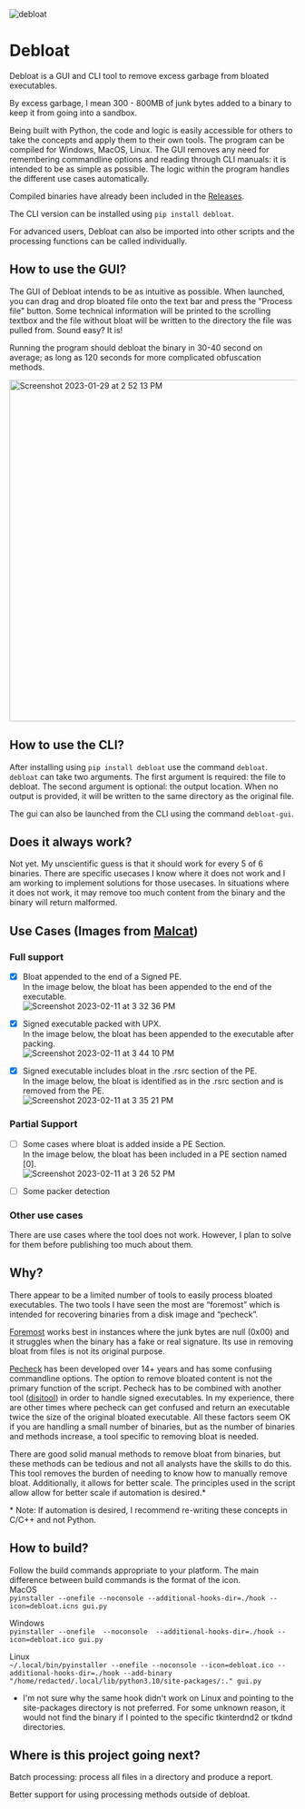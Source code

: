 ![debloat](https://user-images.githubusercontent.com/77356206/215351855-9f89c298-36b4-4234-89b5-dc3f26d1f8b0.png)

# Debloat
Debloat is a GUI and CLI tool to remove excess garbage from bloated executables.

By excess garbage, I mean 300 - 800MB of junk bytes added to a binary to keep it from going into a sandbox.

Being built with Python, the code and logic is easily accessible for others to take the concepts and apply them to their own tools. The program can be compiled for Windows, MacOS, Linux. The GUI removes any need for remembering commandline options and reading through CLI manuals: it is intended to be as simple as possible. The logic within the program handles the different use cases automatically.

Compiled binaries have already been included in the [Releases](https://github.com/Squiblydoo/debloat/releases/).

The CLI version can be installed using `pip install debloat`. 

For advanced users, Debloat can also be imported into other scripts and the processing functions can be called individually.

## How to use the GUI?
The GUI of Debloat intends to be as intuitive as possible.
When launched, you can drag and drop bloated file onto the text bar and press the "Process file" button.
Some technical information will be printed to the scrolling textbox and the file without bloat will be written to the directory the file was pulled from.
Sound easy? It is!

Running the program should debloat the binary in 30-40 second on average; as long as 120 seconds for more complicated obfuscation methods.

<img width="602" alt="Screenshot 2023-01-29 at 2 52 13 PM" src="https://user-images.githubusercontent.com/77356206/215352245-b37091ce-4d58-415c-a7ba-44a9c45bd6f1.png">

## How to use the CLI?
After installing using `pip install debloat` use the command `debloat`.<br>
`debloat` can take two arguments. The first argument is required: the file to debloat. The second argument is optional: the output location. When no output is provided, it will be written to the same directory as the original file.

The gui can also be launched from the CLI using the command `debloat-gui`.

## Does it always work?
Not yet.
My unscientific guess is that it should work for every 5 of 6 binaries. There are specific usecases I know where it does not work and I am working to implement solutions for those usecases. In situations where it does not work, it may remove too much content from the binary and the binary will return malformed.

## Use Cases (Images from [Malcat](https://malcat.fr/))
### Full support
- [x] Bloat appended to the end of a Signed PE.<br>
In the image below, the bloat has been appended to the end of the executable. <br>
![Screenshot 2023-02-11 at 3 32 36 PM](https://user-images.githubusercontent.com/77356206/218279963-00780b59-8227-47dd-a0af-41096f6ae17b.png)

- [X] Signed executable packed with UPX.<br>
In the image below, the bloat has been appended to the executable after packing. <br>
![Screenshot 2023-02-11 at 3 44 10 PM](https://user-images.githubusercontent.com/77356206/218280433-6dbcf51a-68c8-48e1-a89a-ad0b818a0afc.png)

- [X] Signed executable includes bloat in the .rsrc section of the PE.<br>
In the image below, the bloat is identified as in the .rsrc section and is removed from the PE.<br>
![Screenshot 2023-02-11 at 3 35 21 PM](https://user-images.githubusercontent.com/77356206/218280086-7cd548f8-e16b-4290-9283-a8a848de1419.png)

### Partial Support
- [ ] Some cases where bloat is added inside a PE Section.<br>
In the image below, the bloat has been included in a PE section named [0]. <br>
![Screenshot 2023-02-11 at 3 26 52 PM](https://user-images.githubusercontent.com/77356206/218279753-ed2c9102-482a-4639-aeb1-df8efc9c4e2e.png)

- [ ] Some packer detection

### Other use cases
There are use cases where the tool does not work. However, I plan to solve for them before publishing too much about them.

## Why?
There appear to be a limited number of tools to easily process bloated executables. The two tools I have seen the most are “foremost” which is intended for recovering binaries from a disk image and “pecheck”.

[Foremost](https://www.kali.org/tools/foremost/) works best in instances where the junk bytes are null (0x00) and it struggles when the binary has a fake or real signature. Its use in removing bloat from files is not its original purpose.

[Pecheck](https://github.com/DidierStevens/DidierStevensSuite/blob/master/pecheck.py) has been developed over 14+ years and has some confusing commandline options. The option to remove bloated content is not the primary function of the script. Pecheck has to be combined with another tool ([disitool](https://blog.didierstevens.com/programs/disitool/)) in order to handle signed executables. In my experience, there are other times where pecheck can get confused and return an executable twice the size of the original bloated executable. All these factors seem OK if you are handling a small number of binaries, but as the number of binaries and methods increase, a tool specific to removing bloat is needed.

There are good solid manual methods to remove bloat from binaries, but these methods can be tedious and not all analysts have the skills to do this. This tool removes the burden of needing to know how to manually remove bloat. Additionally, it allows for better scale. The principles used in the script allow allow for better scale if automation is desired.\*

\* Note: If automation is desired, I recommend re-writing these concepts in C/C++ and not Python.

## How to build? 
Follow the build commands appropriate to your platform. The main difference between build commands is the format of the icon.
<br>
MacOS<br>
`pyinstaller --onefile --noconsole --additional-hooks-dir=./hook --icon=debloat.icns gui.py`

Windows<br>
`pyinstaller --onefile  --noconsole  --additional-hooks-dir=./hook --icon=debloat.ico gui.py`

Linux<br> 
`~/.local/bin/pyinstaller --onefile --noconsole --icon=debloat.ico --additional-hooks-dir=./hook --add-binary "/home/redacted/.local/lib/python3.10/site-packages/:." gui.py`
- I'm not sure why the same hook didn't work on Linux and pointing to the site-packages directory is not preferred. For some unknown reason, it would not find the binary if I pointed to the specific tkinterdnd2 or tkdnd directories.

## Where is this project going next?
Batch processing: process all files in a directory and produce a report.

Better support for using processing methods outside of debloat.
